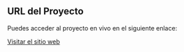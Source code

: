 ## URL del Proyecto

Puedes acceder al proyecto en vivo en el siguiente enlace:

[Visitar el sitio web](https://roadmap.sh/projects/single-page-cv)

